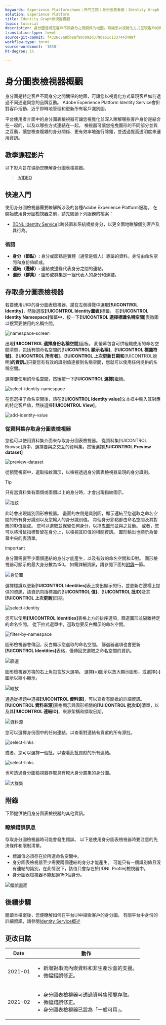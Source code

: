 ```yaml
---
keywords: Experience Platform;home；熱門主題；身份圖查看器；Identity Graph viewer;Graph viewer;Graph viewer;Identity namespace;Identity;Identity Service;identity service
solution: Experience Platform
title: Identity Graph檢視器概觀
topic: tutorial
description: 身分圖是特定客戶不同身分之間關係的地圖，可讓您以視覺化方式呈現客戶如何透過不同通道與您的品牌互動。
translation-type: tm+mt
source-git-commit: f4326c7a8bb8af90c092d3790e51c133744d498f
workflow-type: tm+mt
source-wordcount: '1038'
ht-degree: 1%

---
```



# 身分圖表檢視器概觀

身分圖是特定客戶不同身分之間關係的地圖，可讓您以視覺化方式呈現客戶如何透過不同通道與您的品牌互動。 Adobe Experience Platform Identity Service會針對客戶活動，近乎即時地管理和更新所有客戶識別圖。

平台使用者介面中的身分圖表檢視器可讓您視覺化並深入瞭解哪些客戶身份是結合在一起的，以及以哪些方式連結在一起。 檢視器可讓您拖曳圖形的不同部分並與之互動，讓您檢查複雜的身分關係、更有效率地進行除錯，並透過提高透明度來運用資訊。

## 教學課程影片

以下影片旨在協助您瞭解身分圖表檢視器。

>[!VIDEO](https://video.tv.adobe.com/v/331030/?quality=12&learn=on)

## 快速入門

使用身分圖檢視器需要瞭解所涉及的各種Adobe Experience Platform服務。 在開始使用身分圖檢視器之前，請先閱讀下列服務的檔案：

- [[!DNL Identity Service]](../home.md):跨裝置和系統橋接身分，以更全面地瞭解個別客戶及其行為。

### 術語

- **身分（節點）:** 身分或節點是實體（通常是個人）專屬的資料。身份由命名空間和身份值組成。
- **連結（邊緣）:** 連結或邊緣代表身分之間的連結。
- **圖形（群集）:** 圖形或群集是一組代表人的身分和連結。

## 存取身分圖表檢視器

若要使用UI中的身分圖表檢視器，請在左側導覽中選取&#x200B;**[!UICONTROL Identity]**，然後選取&#x200B;**[!UICONTROL Identity圖表]**&#x200B;標籤。 在&#x200B;**[!UICONTROL Identity Namespace]**&#x200B;螢幕中，按一下&#x200B;**[!UICONTROL 選擇標識名稱空間]**&#x200B;表徵圖以搜索要使用的名稱空間。

![namespace-screen](../images/identity-graph-viewer/identity-namespace.png)

出現&#x200B;**[!UICONTROL 選擇身份名稱空間]**&#x200B;面板。 此螢幕包含可供組織使用的命名空間清單，包括有關命名空間的&#x200B;**[!UICONTROL 顯示名稱]**、**[!UICONTROL 標識符號]**、**[!UICONTROL 所有者]**、**[!UICONTROL 上次更新日期和**[!UICONTROL &#x200B;說明&#x200B;]**的資訊。]**&#x200B;只要您有有效的識別值連接到名稱空間，您就可以使用任何提供的名稱空間。

選擇要使用的命名空間，然後按一下&#x200B;**[!UICONTROL 選擇]**&#x200B;繼續。

![select-identity-namespace](../images/identity-graph-viewer/select-identity-namespace.png)

在您選擇了命名空間後，請在&#x200B;**[!UICONTROL Identity value]**&#x200B;文本框中輸入其對應的特定客戶值，然後選擇&#x200B;**[!UICONTROL View]**。

![add-identity-value](../images/identity-graph-viewer/identity-value-filled.png)

### 從資料集存取身分圖表檢視器

您也可以使用資料集介面來存取身分圖表檢視器。 從資料集[!UICONTROL Browse]頁中，選擇要與之交互的資料集，然後選擇&#x200B;**[!UICONTROL Preview dataset]**

![preview-dataset](../images/identity-graph-viewer/preview-dataset.png)

從預覽視窗中，選取指紋圖示，以檢視透過身分圖表檢視器呈現的身分識別。

>[!TIP]
>
>只有當資料集有兩個或兩個以上的身分時，才會出現指紋圖示。

![指紋](../images/identity-graph-viewer/fingerprint.png)

此時會出現識別圖形檢視器。 畫面的左側是識別圖，顯示連結至您選取之命名空間的所有身分識別以及您輸入的身分識別值。 每個身分節點都由命名空間及其對應的ID值組成。 您可以選取並保留任何身分，以拖曳圖形並與之互動。 或者，您可以將滑鼠指標暫留在身分上，以檢視其ID值的相關資訊。 圖形輸出也顯示為螢幕中央的表清單。

>[!IMPORTANT]
>
>身分圖需要至少兩個連結的身分才能產生，以及有效的命名空間和ID對。 圖形檢視器可顯示的最大身分數為150。 如需詳細資訊，請參閱下面的[附錄](#appendix)一節。

![身份圖](../images/identity-graph-viewer/graph-viewer.png)

選擇標識以更新&#x200B;**[!UICONTROL Identities]**&#x200B;表上突出顯示的行，並更新右邊欄上提供的資訊，該資訊包括標識的&#x200B;**[!UICONTROL 值]**、**[!UICONTROL 批ID]**&#x200B;及其&#x200B;**[!UICONTROL 上次更新]**&#x200B;日期。

![select-identity](../images/identity-graph-viewer/select-identity.png)

您可以使用&#x200B;**[!UICONTROL Identities]**&#x200B;表格上方的排序選項，篩選圖形並隔離特定的命名空間。 從下拉式選單中，選取您要反白顯示的命名空間。

![filter-by-namespace](../images/identity-graph-viewer/filter-namespace.png)

圖形檢視器會傳回，反白顯示您選取的命名空間。 篩選器選項也會更新&#x200B;**[!UICONTROL Identities]**&#x200B;表格，僅傳回您選取之命名空間的資訊。

![篩選](../images/identity-graph-viewer/filtered.png)

圖形檢視器方塊的右上角包含放大選項。 選擇&#x200B;**(+)**&#x200B;圖示以放大顯示圖形，或選擇&#x200B;**(-)**&#x200B;圖示以縮小顯示。

![縮放](../images/identity-graph-viewer/zoom.png)

通過從標題中選擇&#x200B;**[!UICONTROL 資料源]**，可以查看有關批的詳細資訊。 **[!UICONTROL 資料來源]**&#x200B;表格顯示與圖形相關的&#x200B;**[!UICONTROL 批次ID]**&#x200B;清單，以及其&#x200B;**[!UICONTROL 連結ID]**、來源架構和擷取日期。

![資料源](../images/identity-graph-viewer/data-source-table.png)

您可以選擇身份圖中的任何連結，以查看對連結有貢獻的所有源批。

![select-links](../images/identity-graph-viewer/select-edge.png)

或者，您可以選擇一個批，以查看此批貢獻的所有連結。

![select-links](../images/identity-graph-viewer/select-batch.png)

也可透過身分圖檢視器存取具有較大身分叢集的身分圖。

![大群集](../images/identity-graph-viewer/large-cluster.png)

## 附錄

下節提供使用身分圖表檢視器的其他資訊。

### 瞭解錯誤訊息

存取身分圖檢視器時可能會發生錯誤。 以下是使用身分圖表檢視器時要注意的先決條件和限制清單。

- 標識值必須存在於所選命名空間中。
- 身分圖表檢視器至少需要兩個連結的身分才能產生。 可能只有一個識別值且沒有連結的識別，在此情況下，該值只會存在於[!DNL Profile]檢視器中。
- 身分圖表檢視器不能超過150個身分。

![錯誤畫面](../images/identity-graph-viewer/error-screen.png)

## 後續步驟

閱讀本檔案後，您便瞭解如何在平台UI中探索客戶的身分圖。 有關平台中身份的詳細資訊，請參閱[Identity Service概述](../home.md)

## 更改日誌

| Date | 動作 |
| ---- | ------ |
| 2021-01 | <ul><li>新增對串流內嵌資料和非生產沙盒的支援。</li><li>微幅錯誤修正。</li></ul> |
| 2021-02 | <ul><li>身分圖表檢視器可透過資料集預覽存取。</li><li>微幅錯誤修正。</li><li>身分圖表檢視器已設為「一般可用」。</li></ul> |
